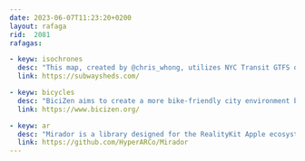 ```yaml
---
date: 2023-06-07T11:23:20+0200
layout: rafaga
rid:  2081
rafagas:

- keyw: isochrones
  desc: "This map, created by @chris_whong, utilizes NYC Transit GTFS data and turf.js to display the distance that can be traveled from each city metro station within a 40-minute timeframe"
  link: https://subwaysheds.com/

- keyw: bicycles
  desc: "BiciZen aims to create a more bike-friendly city environment by offering a platform where cyclists can share data and information"
  link: https://www.bicizen.org/

- keyw: ar
  desc: "Mirador is a library designed for the RealityKit Apple ecosystem. It uses visual anchors that developers provide on AR experiences to pin the user's location and point of view quickly"
  link: https://github.com/HyperARCo/Mirador
---
```

